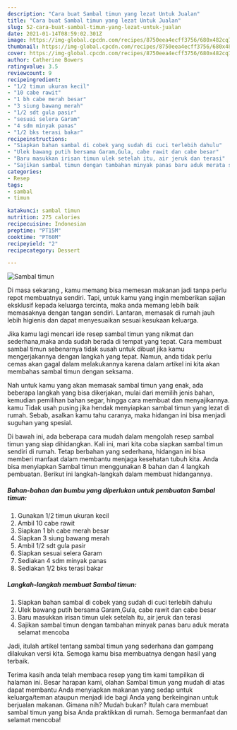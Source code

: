 ```yaml
---
description: "Cara buat Sambal timun yang lezat Untuk Jualan"
title: "Cara buat Sambal timun yang lezat Untuk Jualan"
slug: 52-cara-buat-sambal-timun-yang-lezat-untuk-jualan
date: 2021-01-14T08:59:02.301Z
image: https://img-global.cpcdn.com/recipes/8750eea4ecff3756/680x482cq70/sambal-timun-foto-resep-utama.jpg
thumbnail: https://img-global.cpcdn.com/recipes/8750eea4ecff3756/680x482cq70/sambal-timun-foto-resep-utama.jpg
cover: https://img-global.cpcdn.com/recipes/8750eea4ecff3756/680x482cq70/sambal-timun-foto-resep-utama.jpg
author: Catherine Bowers
ratingvalue: 3.5
reviewcount: 9
recipeingredient:
- "1/2 timun ukuran kecil"
- "10 cabe rawit"
- "1 bh cabe merah besar"
- "3 siung bawang merah"
- "1/2 sdt gula pasir"
- "sesuai selera Garam"
- "4 sdm minyak panas"
- "1/2 bks terasi bakar"
recipeinstructions:
- "Siapkan bahan sambal di cobek yang sudah di cuci terlebih dahulu"
- "Ulek bawang putih bersama Garam,Gula, cabe rawit dan cabe besar"
- "Baru masukkan irisan timun ulek setelah itu, air jeruk dan terasi"
- "Sajikan sambal timun dengan tambahan minyak panas baru aduk merata selamat mencoba"
categories:
- Resep
tags:
- sambal
- timun

katakunci: sambal timun 
nutrition: 275 calories
recipecuisine: Indonesian
preptime: "PT15M"
cooktime: "PT60M"
recipeyield: "2"
recipecategory: Dessert

---
```



![Sambal timun](https://img-global.cpcdn.com/recipes/8750eea4ecff3756/680x482cq70/sambal-timun-foto-resep-utama.jpg)

Di masa  sekarang , kamu memang bisa memesan makanan jadi tanpa perlu repot membuatnya sendiri. Tapi, untuk kamu yang ingin memberikan sajian eksklusif kepada keluarga tercinta, maka anda memang lebih baik memasaknya dengan tangan sendiri. Lantaran, memasak di rumah jauh lebih higienis dan dapat menyesuaikan sesuai kesukaan keluarga.

Jika kamu lagi mencari ide resep sambal timun yang nikmat dan sederhana,maka anda sudah berada di tempat yang tepat. Cara membuat sambal timun  sebenarnya tidak susah untuk dibuat jika kamu mengerjakannya dengan langkah yang tepat. Namun, anda tidak perlu cemas akan gagal dalam melakukannya 
karena dalam artikel ini kita akan membahas sambal timun dengan seksama.  



Nah untuk kamu yang akan memasak sambal timun yang enak, ada beberapa langkah yang bisa dikerjakan, mulai dari memilih jenis bahan, kemudian pemilihan bahan segar, hingga cara membuat dan menyajikannya. kamu Tidak usah pusing jika hendak menyiapkan sambal timun yang lezat di rumah. Sebab, asalkan kamu  tahu caranya, maka hidangan ini bisa menjadi suguhan yang spesial.

Di bawah ini, ada beberapa cara mudah dalam mengolah resep sambal timun yang siap dihidangkan. Kali ini, mari kita coba siapkan sambal timun sendiri di rumah. Tetap berbahan yang sederhana, hidangan ini bisa memberi manfaat dalam membantu menjaga kesehatan tubuh kita. Anda bisa menyiapkan Sambal timun menggunakan 8 bahan dan 4 langkah pembuatan. Berikut ini langkah-langkah dalam membuat hidangannya.

<!--inarticleads1-->

##### Bahan-bahan dan bumbu yang diperlukan untuk pembuatan Sambal timun:

1. Gunakan 1/2 timun ukuran kecil
1. Ambil 10 cabe rawit
1. Siapkan 1 bh cabe merah besar
1. Siapkan 3 siung bawang merah
1. Ambil 1/2 sdt gula pasir
1. Siapkan sesuai selera Garam
1. Sediakan 4 sdm minyak panas
1. Sediakan 1/2 bks terasi bakar




<!--inarticleads2-->

##### Langkah-langkah membuat Sambal timun:

1. Siapkan bahan sambal di cobek yang sudah di cuci terlebih dahulu
1. Ulek bawang putih bersama Garam,Gula, cabe rawit dan cabe besar
1. Baru masukkan irisan timun ulek setelah itu, air jeruk dan terasi
1. Sajikan sambal timun dengan tambahan minyak panas baru aduk merata selamat mencoba




Jadi, itulah artikel tentang  sambal timun  yang sederhana dan gampang dilakukan versi kita. Semoga kamu bisa membuatnya dengan hasil yang terbaik. 

Terima kasih anda telah membaca resep yang tim kami tampilkan di halaman ini. Besar harapan kami, olahan  Sambal timun yang mudah di atas dapat membantu Anda menyiapkan makanan yang sedap untuk keluarga/teman ataupun menjadi ide bagi Anda yang berkeinginan untuk berjualan makanan. Gimana nih? Mudah bukan? Itulah cara membuat sambal timun yang bisa Anda praktikkan di rumah. Semoga bermanfaat dan selamat mencoba!

